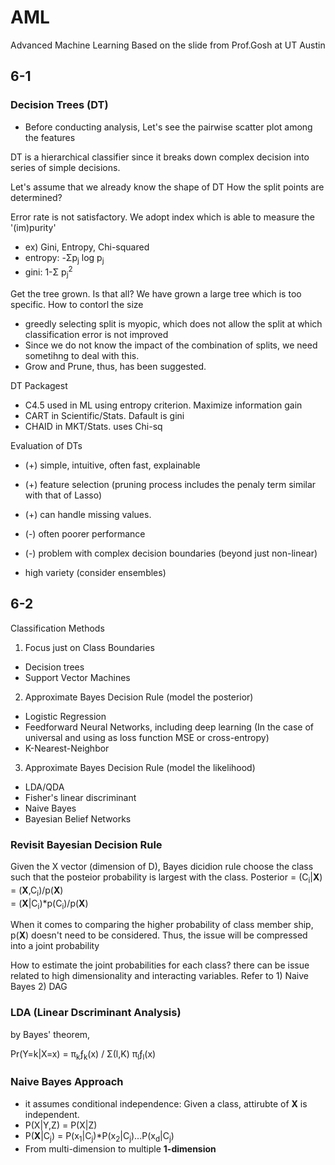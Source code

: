 # AML
Advanced Machine Learning
Based on the slide from Prof.Gosh at UT Austin


## 6-1

### Decision Trees (DT)

- Before conducting analysis, Let's see the pairwise scatter plot among the features

DT is a hierarchical classifier since it breaks down complex decision into series of simple decisions. 

Let's assume that we already know the shape of DT
How the split points are determined?

Error rate is not satisfactory. 
We adopt index which is able to measure the '(im)purity' 
 - ex) Gini, Entropy, Chi-squared
 - entropy: -Σp<sub>j</sub> log p<sub>j</sub>
 - gini: 1-Σ p<sub>j</sub><sup>2</sup>  
 
Get the tree grown. Is that all?
We have grown a large tree which is too specific. 
How to contorl the size
 - greedly selecting split is myopic, which does not allow the split at which classification error is not improved
 - Since we do not know the impact of the combination of splits, we need sometihng to deal with this. 
 - Grow and Prune, thus, has been suggested. 

DT Packagest
 - C4.5 used in ML using entropy criterion. Maximize information gain
 - CART in Scientific/Stats. Dafault is gini
 - CHAID in MKT/Stats. uses Chi-sq

Evaluation of DTs
 - (+) simple, intuitive, often fast, explainable
 - (+) feature selection (pruning process includes the penaly term similar with that of Lasso)
 - (+) can handle missing values. 

 - (-) often poorer performance 
 - (-) problem with complex decision boundaries (beyond just non-linear)
 - high variety (consider ensembles)


## 6-2
Classification Methods

1. Focus just on Class Boundaries
  - Decision trees
  - Support Vector Machines

2. Approximate Bayes Decision Rule (model the posterior)
  - Logistic Regression
  - Feedforward Neural Networks, including deep learning
    (In the case of universal and using as loss function MSE or cross-entropy)
  - K-Nearest-Neighbor
 
3. Approximate Bayes Decision Rule (model the likelihood)
  - LDA/QDA
  - Fisher's linear discriminant
  - Naive Bayes
  - Bayesian Belief Networks
 
 ### Revisit Bayesian Decision Rule

Given the X vector (dimension of D), 
Bayes dicidion rule choose the class such that the posteior probability is largest with the class. 
Posterior = (C<sub>i</sub>|**X**)  
          = (**X**,C<sub>i</sub>)/p(**X**)  
          = (**X**|C<sub>i</sub>)*p(C<sub>i</sub>)/p(**X**)

When it comes to comparing the higher probability of class member ship, p(**X**) doesn't need to be considered. 
Thus, the issue will be compressed into a joint probability

How to estimate the joint probabilities for each class?
there can be issue related to high dimensionality and interacting variables.
Refer to 1) Naive Bayes 2) DAG

### LDA (Linear Dscriminant Analysis)

by Bayes' theorem, 

 Pr(Y=k|X=x) = π<sub>k</sub>ƒ<sub>k</sub>(x) / Σ(l,K) π<sub>l</sub>ƒ<sub>l</sub>(x)
 
### Naive Bayes Approach

 - it assumes conditional independence: Given a class, attirubte of **X** is independent.
 - P(X|Y,Z) = P(X|Z)
 - P(**X**|C<sub>j</sub>) = P(x<sub>1</sub>|C<sub>j</sub>)*P(x<sub>2</sub>|C<sub>j</sub>)...P(x<sub>d</sub>|C<sub>j</sub>)
 - From multi-dimension to multiple **1-dimension**

